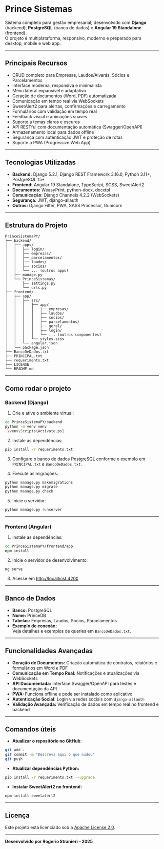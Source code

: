# Prince Sistemas

Sistema completo para gestão empresarial, desenvolvido com **Django** (backend), **PostgreSQL** (banco de dados) e **Angular 19 Standalone** (frontend).  
O projeto é multiplataforma, responsivo, moderno e preparado para desktop, mobile e web app.

---

## Principais Recursos

- CRUD completo para Empresas, Laudos/Alvarás, Sócios e Parcelamentos
- Interface moderna, responsiva e minimalista
- Menu lateral expansível e adaptativo
- Geração de documentos (Word, PDF) automatizada
- Comunicação em tempo real via WebSockets
- SweetAlert2 para alertas, confirmações e carregamento
- Formulários com validação em tempo real
- Feedback visual e animações suaves
- Suporte a temas claros e escuros
- API RESTful com documentação automática (Swagger/OpenAPI)
- Armazenamento local para dados offline
- Segurança com autenticação JWT e proteção de rotas
- Suporte a PWA (Progressive Web App)

---

## Tecnologias Utilizadas

- **Backend:** Django 5.2.1, Django REST Framework 3.16.0, Python 3.11+, PostgreSQL 15+
- **Frontend:** Angular 19 Standalone, TypeScript, SCSS, SweetAlert2
- **Documentos:** WeasyPrint, python-docx, docxtpl
- **Comunicação:** Django Channels 4.2.2 (WebSockets)
- **Segurança:** JWT, django-allauth
- **Outros:** Django Filter, PWA, SASS Processor, Gunicorn

---

## Estrutura do Projeto

```
PrinceSistemaPY/
├── backend/
│   ├── apps/
│   │   ├── login/
│   │   ├── empresas/
│   │   ├── parcelamentos/
│   │   ├── laudos/
│   │   ├── socios/
│   │   └── ... (outros apps)
│   ├── manage.py
│   └── PrinceSistemas/
│       ├── settings.py
│       └── urls.py
├── frontend/
│   ├── app/
│   │   ├── src/
│   │   │   ├── app/
│   │   │   │   ├── empresas/
│   │   │   │   ├── laudos/
│   │   │   │   ├── socios/
│   │   │   │   ├── parcelamentos/
│   │   │   │   ├── geral/
│   │   │   │   ├── login/
│   │   │   │   └── ... (outros componentes)
│   │   │   └── styles.scss
│   │   └── angular.json
│   └── package.json
├── BancoDeDados.txt
├── PRINCIPAL.txt
├── requeriments.txt
├── LICENSE
└── README.md
```

---

## Como rodar o projeto

### **Backend (Django)**

1. Crie e ative o ambiente virtual:

```sh
cd PrinceSistemaPY/backend
python -m venv venv
.\venv\Scripts\Activate.ps1
```

2. Instale as dependências:

```sh
pip install -r requeriments.txt
```

3. Configure o banco de dados PostgreSQL conforme o exemplo em `PRINCIPAL.txt` e `BancoDeDados.txt`.

4. Execute as migrações:

```sh
python manage.py makemigrations
python manage.py migrate
python manage.py check
```

5. Inicie o servidor:

```sh
python manage.py runserver
```

---

### **Frontend (Angular)**

1. Instale as dependências:

```sh
cd PrinceSistemaPY/frontend/app
npm install
```

2. Inicie o servidor de desenvolvimento:

```sh
ng serve
```

3. Acesse em [http://localhost:4200](http://localhost:4200)

---

## Banco de Dados

- **Banco:** PostgreSQL  
- **Nome:** PrinceDB  
- **Tabelas:** Empresas, Laudos, Sócios, Parcelamentos  
- **Exemplo de conexão:**  
  Veja detalhes e exemplos de queries em `BancoDeDados.txt`.

---

## Funcionalidades Avançadas

- **Geração de Documentos:** Criação automática de contratos, relatórios e formulários em Word e PDF
- **Comunicação em Tempo Real:** Notificações e atualizações via WebSockets
- **API Documentada:** Interface Swagger/OpenAPI para testes e documentação da API
- **PWA:** Funciona offline e pode ser instalado como aplicativo
- **Autenticação Social:** Login via redes sociais com `django-allauth`
- **Validação Avançada:** Verificação de dados em tempo real no frontend e backend

---

## Comandos úteis

- **Atualizar o repositório no GitHub:**

```sh
git add .
git commit -m "Descreva aqui o que mudou"
git push
```

- **Atualizar dependências Python:**

```sh
pip install -r requeriments.txt --upgrade
```

- **Instalar SweetAlert2 no frontend:**

```sh
npm install sweetalert2
```

---

## Licença

Este projeto está licenciado sob a [Apache License 2.0](LICENSE).

---

**Desenvolvido por Rogerio Stranieri – 2025**